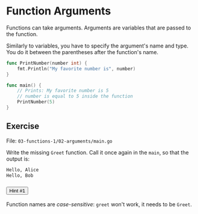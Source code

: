 # Function Arguments

Functions can take arguments. Arguments are variables that are passed to the function.

Similarly to variables, you have to specify the argument's name and type.
You do it between the parentheses after the function's name.

```go
func PrintNumber(number int) {
	fmt.Println("My favorite number is", number)
}

func main() {
	// Prints: My favorite number is 5
	// number is equal to 5 inside the function
	PrintNumber(5)
}
```

## Exercise

File: `03-functions-1/02-arguments/main.go`

Write the missing `Greet` function. Call it once again in the `main`, so that the output is:

```bash
Hello, Alice
Hello, Bob
```


<div class="accordion" id="hints-accordion">

<div class="accordion-item">
	<h3 class="accordion-header" id="hints-accordion-header-1">
	<button class="accordion-button fs-4 fw-semibold collapsed" type="button" data-bs-toggle="collapse" data-bs-target="#hints-accordion-body-1" aria-expanded="false" aria-controls="hints-accordion">
		Hint #1
	</button>
	</h3>
	<div id="hints-accordion-body-1" class="accordion-collapse collapse" aria-labelledby="hints-accordion-header-1" data-bs-parent="#hints-accordion">
	<div class="accordion-body">

Function names are *case-sensitive*: `greet` won't work, it needs to be `Greet`.

</div>
	</div>
	</div>

</div>
